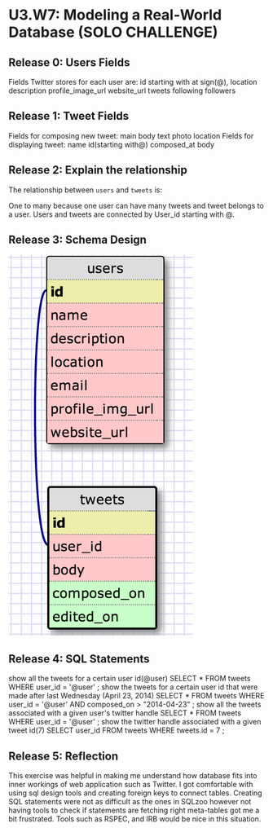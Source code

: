 # U3.W7: Modeling a Real-World Database (SOLO CHALLENGE)

## Release 0: Users Fields
<!-- Identify the fields Twitter collects data for -->
Fields Twitter stores for each user are:
  id starting with at sign(@),
  location
  description
  profile_image_url
  website_url
  tweets
  following
  followers 

## Release 1: Tweet Fields
<!-- Identify the fields Twitter uses to represent/display a tweet. What are you required or allowed to enter? -->
Fields for composing new tweet:
  main body text
  photo
  location
Fields for displaying tweet:
  name
  id(starting with@)
  composed_at
  body 

## Release 2: Explain the relationship
The relationship between `users` and `tweets` is: 
<!-- because... -->
One to many because one user can have many tweets and tweet belongs to a user. 
Users and tweets are connected by User_id starting with @. 

## Release 3: Schema Design
<!-- Include your image (inline) of your schema -->
![Solo Schema](/week_7/imgs/solo_rel_3.jpg)

## Release 4: SQL Statements
<!-- Include your SQL Statements. How can you make markdown files show blocks of code? -->
show all the tweets for a certain user id(@user)
    SELECT * FROM tweets WHERE user_id = '@user' ; 
show the tweets for a certain user id that were made after last Wednesday (April 23, 2014)
    SELECT * FROM tweets WHERE user_id = '@user' AND composed_on > "2014-04-23" ;
show all the tweets associated with a given user's twitter handle
    SELECT * FROM tweets WHERE user_id = '@user' ; 
show the twitter handle associated with a given tweet id(7)
    SELECT user_id FROM tweets WHERE tweets.id = 7 ;
## Release 5: Reflection
<!-- Be sure to add your reflection here!!! -->
This exercise was helpful in making me understand how database fits into inner workings of web application such as Twitter. I got comfortable with using sql design tools and creating foreign keys to connect tables. Creating SQL statements were not as difficult as the ones in SQLzoo however not having tools to check if statements are fetching right meta-tables got me a bit frustrated. Tools such as RSPEC, and IRB would be nice in this situation.